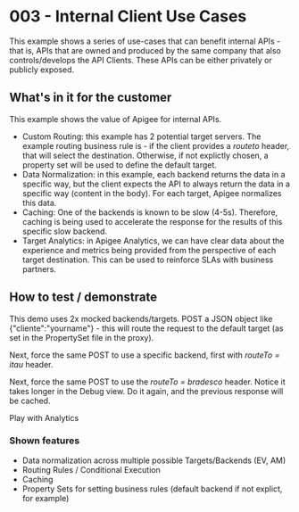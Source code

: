 # 003 - Internal Client Use Cases
This example shows a series of use-cases that can benefit internal APIs - that is, APIs that are owned and produced by the same company that also controls/develops the API Clients. These APIs can be either privately or publicly exposed.

## What's in it for the customer
This example shows the value of Apigee for internal APIs. 
- Custom Routing: this example has 2 potential target servers. The example routing business rule is - if the client provides a *routeto* header, that will select the destination. Otherwise, if not explictly chosen, a property set will be used to define the default target.
- Data Normalization: in this example, each backend returns the data in a specific way, but the client expects the API to always return the data in a specific way (content in the body). For each target, Apigee normalizes this data.
- Caching: One of the backends is known to be slow (4-5s). Therefore, caching is being used to accelerate the response for the results of this specific slow backend.
- Target Analytics: in Apigee Analytics, we can have clear data about the experience and metrics being provided from the perspective of each target destination. This can be used to reinforce SLAs with business partners.

## How to test / demonstrate
This demo uses 2x mocked backends/targets. POST a JSON object like {"cliente":"yourname"} - this will route the request to the default target (as set in the PropertySet file in the proxy).

Next, force the same POST to use a specific backend, first with *routeTo = itau* header. 

Next, force the same POST to use the *routeTo = bradesco* header. Notice it takes longer in the Debug view. Do it again, and the previous response will be cached.

Play with Analytics

### Shown features
 - Data normalization across multiple possible Targets/Backends (EV, AM)
 - Routing Rules / Conditional Execution
 - Caching
 - Property Sets for setting business rules (default backend if not explict, for example)